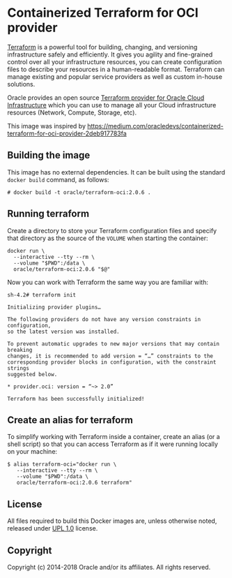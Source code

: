 # Containerized Terraform for OCI provider

[Terraform](https://www.terraform.io/) is a powerful tool for building, changing,
and versioning infrastructure safely and efficiently. It gives you agility and
fine-grained control over all your infrastructure resources, you can create
configuration files to describe your resources in a human-readable format.
Terraform can manage existing and popular service providers as well as custom
in-house solutions. 

Oracle provides an open source [Terraform provider for Oracle Cloud
Infrastructure](https://github.com/oracle/terraform-provider-oci) which you can
use to manage all your Cloud infrastructure resources (Network, Compute,
Storage, etc).

This image was inspired by https://medium.com/oracledevs/containerized-terraform-for-oci-provider-2deb917783fa

## Building the image

This image has no external dependencies. It can be built using the standard
`docker build` command, as follows:

```
# docker build -t oracle/terraform-oci:2.0.6 .
```


## Running terraform

Create a directory to store your Terraform configuration files and specify that
directory as the source of the `VOLUME` when starting the container:

```
docker run \
  --interactive --tty --rm \
  --volume "$PWD":/data \
  oracle/terraform-oci:2.0.6 "$@"
```

Now you can work with Terraform the same way you are familiar with:

```
sh-4.2# terraform init

Initializing provider plugins…

The following providers do not have any version constraints in configuration,
so the latest version was installed.

To prevent automatic upgrades to new major versions that may contain breaking
changes, it is recommended to add version = “…” constraints to the
corresponding provider blocks in configuration, with the constraint strings
suggested below.

* provider.oci: version = “~> 2.0”

Terraform has been successfully initialized!
```
## Create an alias for terraform

To simplify working with Terraform inside a container, create an alias
(or a shell script) so that you can access Terraform as if it were running
locally on your machine:

```
$ alias terraform-oci="docker run \
   --interactive --tty --rm \
   --volume "$PWD":/data \
   oracle/terraform-oci:2.0.6 terraform"
```
## License

All files required to build this Docker images are, unless otherwise noted, released under [UPL 1.0](https://oss.oracle.com/licenses/upl/) license.

## Copyright
Copyright (c) 2014-2018 Oracle and/or its affiliates. All rights reserved.
